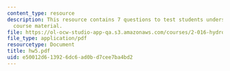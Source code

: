 ```yaml
---
content_type: resource
description: This resource contains 7 questions to test students understanding of
  course material.
file: https://ol-ocw-studio-app-qa.s3.amazonaws.com/courses/2-016-hydrodynamics-13-012-fall-2005/e50012d613926dc6ad0bd7cee7ba4bd2_hw5.pdf
file_type: application/pdf
resourcetype: Document
title: hw5.pdf
uid: e50012d6-1392-6dc6-ad0b-d7cee7ba4bd2
---
```

